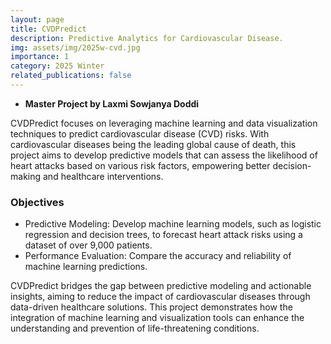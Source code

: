 ```yaml
---
layout: page
title: CVDPredict
description: Predictive Analytics for Cardiovascular Disease.
img: assets/img/2025w-cvd.jpg
importance: 1
category: 2025 Winter
related_publications: false
---
```


- **Master Project by Laxmi Sowjanya Doddi**

CVDPredict focuses on leveraging machine learning and data visualization techniques to predict cardiovascular disease (CVD) risks. With cardiovascular diseases being the leading global cause of death, this project aims to develop predictive models that can assess the likelihood of heart attacks based on various risk factors, empowering better decision-making and healthcare interventions.

### Objectives  
- Predictive Modeling: Develop machine learning models, such as logistic regression and decision trees, to forecast heart attack risks using a dataset of over 9,000 patients.  
- Performance Evaluation: Compare the accuracy and reliability of machine learning predictions.  

CVDPredict bridges the gap between predictive modeling and actionable insights, aiming to reduce the impact of cardiovascular diseases through data-driven healthcare solutions. This project demonstrates how the integration of machine learning and visualization tools can enhance the understanding and prevention of life-threatening conditions.  
